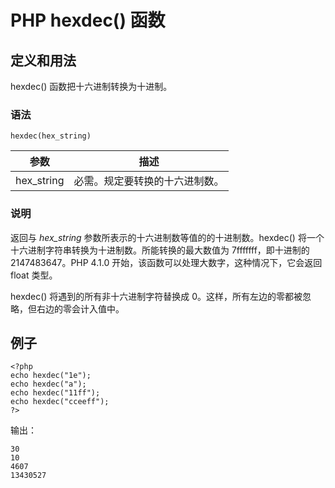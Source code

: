 # PHP hexdec() 函数



## 定义和用法

hexdec() 函数把十六进制转换为十进制。

### 语法

```
hexdec(hex_string)
```

| 参数 | 描述 |
| --- | --- |
| hex_string | 必需。规定要转换的十六进制数。 |

### 说明

返回与 _hex_string_ 参数所表示的十六进制数等值的的十进制数。hexdec() 将一个十六进制字符串转换为十进制数。所能转换的最大数值为 7fffffff，即十进制的 2147483647。PHP 4.1.0 开始，该函数可以处理大数字，这种情况下，它会返回 float 类型。

hexdec() 将遇到的所有非十六进制字符替换成 0。这样，所有左边的零都被忽略，但右边的零会计入值中。

## 例子

```
<?php
echo hexdec("1e");
echo hexdec("a");
echo hexdec("11ff");
echo hexdec("cceeff");
?>
```

输出：

```
30
10
4607
13430527
```



